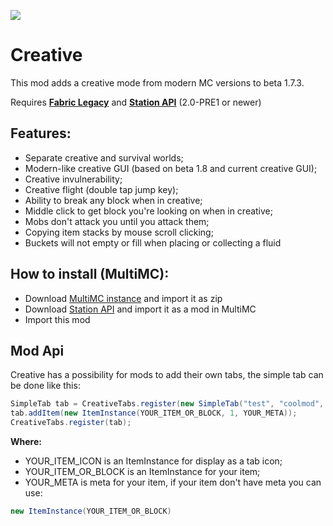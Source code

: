 [![](https://jitpack.io/v/paulevsGitch/Creative-b.1.7.3-.svg)](https://jitpack.io/#paulevsGitch/Creative-b.1.7.3-)
# Creative

This mod adds a creative mode from modern MC versions to beta 1.7.3.

Requires **[Fabric Legacy](https://github.com/calmilamsy/Cursed-Fabric-MultiMC)** and **[Station API](https://github.com/ModificationStation/StationAPI)** (2.0-PRE1 or newer)

## Features:
- Separate creative and survival worlds;
- Modern-like creative GUI (based on beta 1.8 and current creative GUI);
- Creative invulnerability;
- Creative flight (double tap jump key);
- Ability to break any block when in creative;
- Middle click to get block you're looking on when in creative;
- Mobs don't attack you until you attack them;
- Copying item stacks by mouse scroll clicking;
- Buckets will not empty or fill when placing or collecting a fluid

## How to install (MultiMC):
- Download [MultiMC instance](https://github.com/calmilamsy/Cursed-Fabric-MultiMC) and import it as zip
- Download [Station API](https://github.com/ModificationStation/StationAPI/releases) and import it as a mod in MultiMC
- Import this mod

## Mod Api
Creative has a possibility for mods to add their own tabs, the simple tab can be done like this:
```java
SimpleTab tab = CreativeTabs.register(new SimpleTab("test", "coolmod", YOUR_ITEM_ICON));
tab.addItem(new ItemInstance(YOUR_ITEM_OR_BLOCK, 1, YOUR_META));
CreativeTabs.register(tab);
```
**Where:**
- YOUR_ITEM_ICON is an ItemInstance for display as a tab icon;
- YOUR_ITEM_OR_BLOCK is an ItemInstance for your item;
- YOUR_META is meta for your item, if your item don't have meta you can use:

```java
new ItemInstance(YOUR_ITEM_OR_BLOCK)
```
